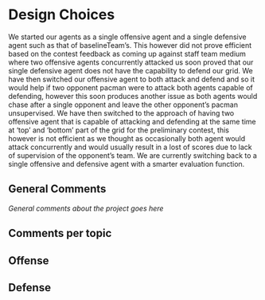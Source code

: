 # Design Choices

We started our agents as a single offensive agent and a single defensive agent such as that of baselineTeam’s. This however did not prove efficient based on the contest feedback as coming up against staff team medium where two offensive agents concurrently attacked us soon proved that our single defensive agent does not have the capability to defend our grid. We have then switched our offensive agent to both attack and defend and so it would help if two opponent pacman were to attack both agents capable of defending, however this soon produces another issue as both agents would chase after a single opponent and leave the other opponent’s pacman unsupervised. We have then switched to the approach of having two offensive agent that is capable of attacking and defending at the same time at ‘top’ and ‘bottom’ part of the grid for the preliminary contest, this however is not efficient as we thought as occasionally both agent would attack concurrently and would usually result in a lost of scores due to lack of supervision of the opponent’s team. We are currently switching back to a single offensive and defensive agent with a smarter evaluation function. 


## General Comments

_General comments about the project goes here_

## Comments per topic

## Offense

## Defense
